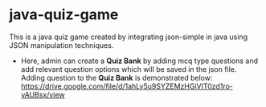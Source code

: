 # java-quiz-game
This is a java quiz game created by integrating json-simple in java using JSON manipulation techniques.   <br />
- Here, admin can create a **Quiz Bank** by adding mcq type questions and add relevant question options which will be saved in the json file.  <br />
Adding question to the **Quiz Bank** is demonstrated below: <br />
https://drive.google.com/file/d/1ahLy5u9SYZEMzHGiVIT0zd1ro-vAUBsx/view


